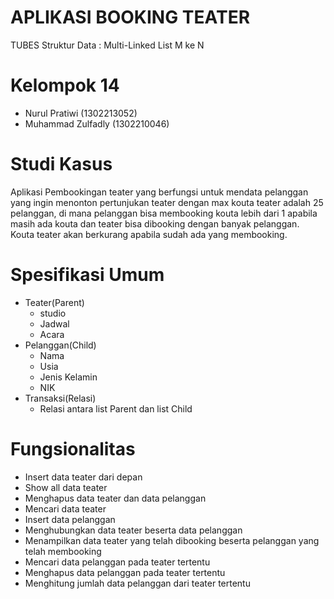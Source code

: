 # APLIKASI BOOKING TEATER
TUBES Struktur Data : Multi-Linked List M ke N
# Kelompok 14
- Nurul Pratiwi (1302213052)
- Muhammad Zulfadly (1302210046)
# Studi Kasus
Aplikasi Pembookingan teater yang berfungsi untuk mendata pelanggan yang ingin menonton pertunjukan teater dengan max kouta teater adalah 25 pelanggan, di mana pelanggan bisa membooking kouta lebih dari 1 apabila masih ada kouta  dan teater bisa dibooking dengan banyak pelanggan. Kouta teater akan berkurang apabila sudah ada yang membooking.
# Spesifikasi Umum
- Teater(Parent)
  - studio
  - Jadwal
  - Acara
- Pelanggan(Child)
  - Nama
  - Usia
  - Jenis Kelamin
  - NIK
- Transaksi(Relasi)
  - Relasi antara list Parent dan list Child
# Fungsionalitas
- Insert data teater dari depan
- Show all data teater
- Menghapus data teater dan data pelanggan 
- Mencari data teater 
- Insert data pelanggan
- Menghubungkan data teater beserta data pelanggan
- Menampilkan data teater yang telah dibooking beserta pelanggan yang telah  membooking
- Mencari data pelanggan pada teater tertentu
- Menghapus data pelanggan pada teater tertentu
- Menghitung jumlah data pelanggan dari teater tertentu
